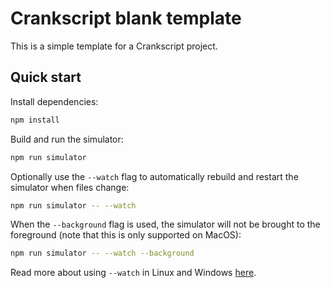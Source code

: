 # Crankscript blank template

This is a simple template for a Crankscript project.

## Quick start

Install dependencies:

```bash
npm install
```

Build and run the simulator:

```bash
npm run simulator
```

Optionally use the `--watch` flag to automatically rebuild and restart the simulator when files change:

```bash
npm run simulator -- --watch
```

When the `--background` flag is used, the simulator will not be brought to the foreground (note that this is only supported on MacOS):

```bash
npm run simulator -- --watch --background
```

Read more about using `--watch` in Linux and Windows [here](https://github.com/crankscript/crankscript?tab=readme-ov-file#a-note-about-platform-support).
